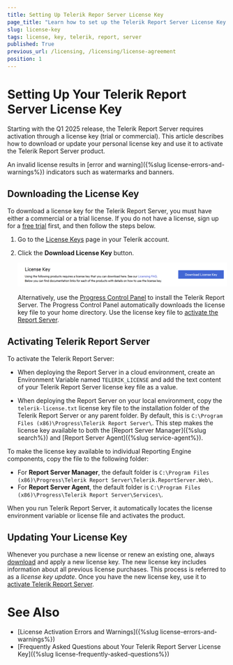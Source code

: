 ```yaml
---
title: Setting Up Telerik Repor Server License Key
page_title: "Learn how to set up the Telerik Report Server License Key."
slug: license-key
tags: license, key, telerik, report, server
published: True
previous_url: /licensing, /licensing/license-agreement
position: 1
---
```


# Setting Up Your Telerik Report Server License Key

Starting with the Q1 2025 release, the Telerik Report Server requires activation through a license key (trial or commercial). This article describes how to download or update your personal license key and use it to activate the Telerik Report Server product.

An invalid license results in [error and warning]({%slug license-errors-and-warnings%}) indicators such as watermarks and banners.

## Downloading the License Key

To download a license key for the Telerik Report Server, you must have either a commercial or a trial license. If you do not have a license, sign up for a [free trial](https://www.telerik.com/account/trials) first, and then follow the steps below.

1. Go to the [License Keys](https://www.telerik.com/account/your-licenses/license-keys) page in your Telerik account.

1. Click the **Download License Key** button.

	![Download License Key](images/download-license-key.png)

	Alternatively, use the [Progress Control Panel](https://www.telerik.com/download-trial-file/v2/control-panel) to install the Telerik Report Server. The Progress Control Panel automatically downloads the license key file to your home directory. Use the license key file to [activate the Report Server](#activating-telerik-report-server).

## Activating Telerik Report Server

To activate the Telerik Report Server:

* When deploying the Report Server in a cloud environment, create an Environment Variable named `TELERIK_LICENSE` and add the text content of your Telerik Report Server license key file as a value.

* When deploying the Report Server on your local environment, copy the `telerik-license.txt` license key file to the installation folder of the Telerik Report Server or any parent folder. By default, this is `C:\Program Files (x86)\Progress\Telerik Report Server\`. This step makes the license key available to both the [Report Server Manager]({%slug search%}) and [Report Server Agent]({%slug service-agent%}).

To make the license key available to individual Reporting Engine components, copy the file to the following folder:

* For __Report Server Manager__, the default folder is `C:\Program Files (x86)\Progress\Telerik Report Server\Telerik.ReportServer.Web\`.
* For __Report Server Agent__, the default folder is `C:\Program Files (x86)\Progress\Telerik Report Server\Services\`.

When you run Telerik Report Server, it automatically locates the license environment variable or license file and activates the product.

## Updating Your License Key

Whenever you purchase a new license or renew an existing one, always [download](#downloading-the-license-key) and apply a new license key. The new license key includes information about all previous license purchases. This process is referred to as a *license key update*. Once you have the new license key, use it to [activate Telerik Report Server](#activating-telerik-report-server).

# See Also

* [License Activation Errors and Warnings]({%slug license-errors-and-warnings%})
* [Frequently Asked Questions about Your Telerik Report Server License Key]({%slug license-frequently-asked-questions%})
